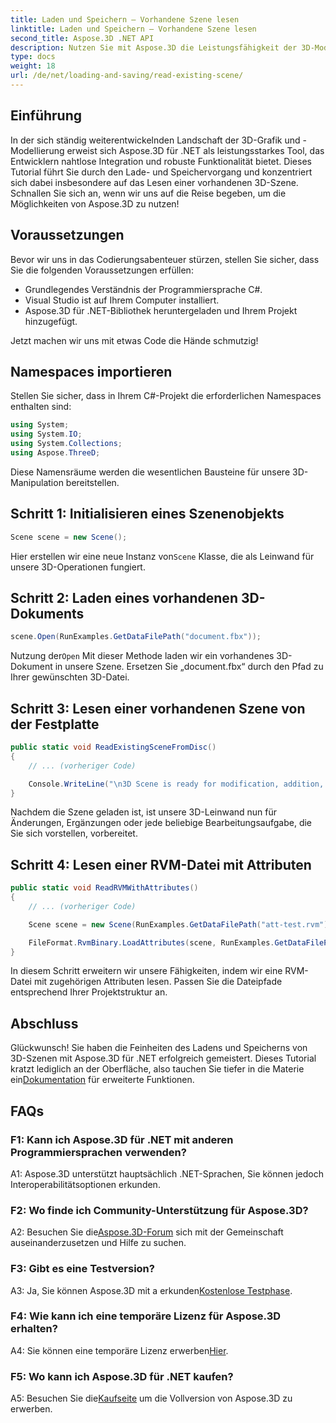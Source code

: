 ```yaml
---
title: Laden und Speichern – Vorhandene Szene lesen
linktitle: Laden und Speichern – Vorhandene Szene lesen
second_title: Aspose.3D .NET API
description: Nutzen Sie mit Aspose.3D die Leistungsfähigkeit der 3D-Modellierung in .NET. Laden, speichern und bearbeiten Sie Szenen mühelos. Tauchen Sie ein in die Welt der grenzenlosen Möglichkeiten.
type: docs
weight: 18
url: /de/net/loading-and-saving/read-existing-scene/
---
```

## Einführung

In der sich ständig weiterentwickelnden Landschaft der 3D-Grafik und -Modellierung erweist sich Aspose.3D für .NET als leistungsstarkes Tool, das Entwicklern nahtlose Integration und robuste Funktionalität bietet. Dieses Tutorial führt Sie durch den Lade- und Speichervorgang und konzentriert sich dabei insbesondere auf das Lesen einer vorhandenen 3D-Szene. Schnallen Sie sich an, wenn wir uns auf die Reise begeben, um die Möglichkeiten von Aspose.3D zu nutzen!

## Voraussetzungen

Bevor wir uns in das Codierungsabenteuer stürzen, stellen Sie sicher, dass Sie die folgenden Voraussetzungen erfüllen:

- Grundlegendes Verständnis der Programmiersprache C#.
- Visual Studio ist auf Ihrem Computer installiert.
- Aspose.3D für .NET-Bibliothek heruntergeladen und Ihrem Projekt hinzugefügt.

Jetzt machen wir uns mit etwas Code die Hände schmutzig!

## Namespaces importieren

Stellen Sie sicher, dass in Ihrem C#-Projekt die erforderlichen Namespaces enthalten sind:

```csharp
using System;
using System.IO;
using System.Collections;
using Aspose.ThreeD;
```

Diese Namensräume werden die wesentlichen Bausteine für unsere 3D-Manipulation bereitstellen.

## Schritt 1: Initialisieren eines Szenenobjekts

```csharp
Scene scene = new Scene();
```

 Hier erstellen wir eine neue Instanz von`Scene` Klasse, die als Leinwand für unsere 3D-Operationen fungiert.

## Schritt 2: Laden eines vorhandenen 3D-Dokuments

```csharp
scene.Open(RunExamples.GetDataFilePath("document.fbx"));
```

 Nutzung der`Open` Mit dieser Methode laden wir ein vorhandenes 3D-Dokument in unsere Szene. Ersetzen Sie „document.fbx“ durch den Pfad zu Ihrer gewünschten 3D-Datei.

## Schritt 3: Lesen einer vorhandenen Szene von der Festplatte

```csharp
public static void ReadExistingSceneFromDisc()
{
    // ... (vorheriger Code)

    Console.WriteLine("\n3D Scene is ready for modification, addition, or processing purposes.");
}
```

Nachdem die Szene geladen ist, ist unsere 3D-Leinwand nun für Änderungen, Ergänzungen oder jede beliebige Bearbeitungsaufgabe, die Sie sich vorstellen, vorbereitet.

## Schritt 4: Lesen einer RVM-Datei mit Attributen

```csharp
public static void ReadRVMWithAttributes()
{
    // ... (vorheriger Code)

    Scene scene = new Scene(RunExamples.GetDataFilePath("att-test.rvm"));

    FileFormat.RvmBinary.LoadAttributes(scene, RunExamples.GetDataFilePath("att-test.att"));
}
```

In diesem Schritt erweitern wir unsere Fähigkeiten, indem wir eine RVM-Datei mit zugehörigen Attributen lesen. Passen Sie die Dateipfade entsprechend Ihrer Projektstruktur an.

## Abschluss

 Glückwunsch! Sie haben die Feinheiten des Ladens und Speicherns von 3D-Szenen mit Aspose.3D für .NET erfolgreich gemeistert. Dieses Tutorial kratzt lediglich an der Oberfläche, also tauchen Sie tiefer in die Materie ein[Dokumentation](https://reference.aspose.com/3d/net/) für erweiterte Funktionen.

## FAQs

### F1: Kann ich Aspose.3D für .NET mit anderen Programmiersprachen verwenden?

A1: Aspose.3D unterstützt hauptsächlich .NET-Sprachen, Sie können jedoch Interoperabilitätsoptionen erkunden.

### F2: Wo finde ich Community-Unterstützung für Aspose.3D?

 A2: Besuchen Sie die[Aspose.3D-Forum](https://forum.aspose.com/c/3d/18) sich mit der Gemeinschaft auseinanderzusetzen und Hilfe zu suchen.

### F3: Gibt es eine Testversion?

 A3: Ja, Sie können Aspose.3D mit a erkunden[Kostenlose Testphase](https://releases.aspose.com/).

### F4: Wie kann ich eine temporäre Lizenz für Aspose.3D erhalten?

 A4: Sie können eine temporäre Lizenz erwerben[Hier](https://purchase.aspose.com/temporary-license/).

### F5: Wo kann ich Aspose.3D für .NET kaufen?

 A5: Besuchen Sie die[Kaufseite](https://purchase.aspose.com/buy) um die Vollversion von Aspose.3D zu erwerben.